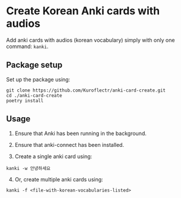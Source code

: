# Create Korean Anki cards with audios

Add anki cards with audios (korean vocabulary) simply with only one command: `kanki`.

## Package setup

Set up the package using: 
```
git clone https://github.com/Kuroflectr/anki-card-create.git
cd ./anki-card-create
poetry install
```

## Usage

1. Ensure that Anki has been running in the background. 

2. Ensure that anki-connect has been installed. 

3. Create a single anki card using: 
```
kanki -w 안녕하세요
```

4. Or, create multiple anki cards using: 
```
kanki -f <file-with-korean-vocabularies-listed>
```